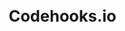 ---
logohandle: codehooksio
sort: codehooks
title: Codehooks.io
twitter: https://x.com/codehooksio
website: https://codehooks.io/
---